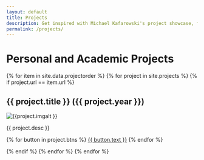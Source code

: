 ```yaml
---
layout: default
title: Projects
description: Get inspired with Michael Kafarowski's project showcase, featuring the ALIAneS NES Emulator and the HapticEye Clock, and more.
permalink: /projects/
---
```


# Personal and Academic Projects


{% for item in site.data.projectorder %}
{% for project in site.projects %}
{% if project.url == item.url %}
 
<article class="project">
    <h2 class="project-title">{{ project.title }} <span class="projectdate">({{ project.year }})</span></h2>   
    <img class="project-img" src="{{ project.imgurl }}" alt="{{project.imgalt }}">  
    <p class="project-desc">{{ project.desc }}</p>
    <div class="project-buttons">
        {% for button in project.btns %}
            <a class="button{% if button.active == false %} inactiveButton{% endif %}" href="{{ button.link }}">{{ button.text }}</a>
        {% endfor %}
    </div>
</article>

{% endif %}
{% endfor %}
{% endfor %}